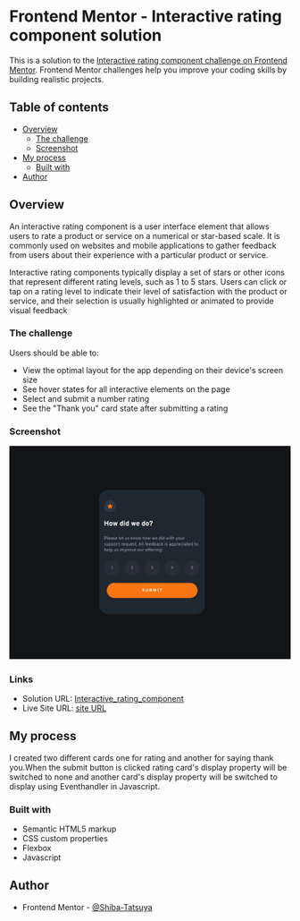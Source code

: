 # Frontend Mentor - Interactive rating component solution

This is a solution to the [Interactive rating component challenge on Frontend Mentor](https://www.frontendmentor.io/challenges/interactive-rating-component-koxpeBUmI). Frontend Mentor challenges help you improve your coding skills by building realistic projects. 

## Table of contents

- [Overview](#overview)
  - [The challenge](#the-challenge)
  - [Screenshot](#screenshot)
- [My process](#my-process)
  - [Built with](#built-with)  
- [Author](#author)


## Overview
An interactive rating component is a user interface element that allows users to rate a product or service on a numerical or star-based scale. It is commonly used on websites and mobile applications to gather feedback from users about their experience with a particular product or service.

Interactive rating components typically display a set of stars or other icons that represent different rating levels, such as 1 to 5 stars. Users can click or tap on a rating level to indicate their level of satisfaction with the product or service, and their selection is usually highlighted or animated to provide visual feedback

### The challenge

Users should be able to:

- View the optimal layout for the app depending on their device's screen size
- See hover states for all interactive elements on the page
- Select and submit a number rating
- See the "Thank you" card state after submitting a rating

### Screenshot

![](./images/Interactive_rating_component.png)



### Links

- Solution URL: [Interactive_rating_component](https://your-solution-url.com)
- Live Site URL: [site URL](https://your-live-site-url.com)

## My process
I created two different cards one for rating and another for saying thank you.When the submit button is clicked rating card's display property will be switched to none and another card's display property will be switched to display using Eventhandler in Javascript.

### Built with

- Semantic HTML5 markup
- CSS custom properties
- Flexbox
- Javascript




## Author


- Frontend Mentor - [@Shiba-Tatsuya](https://www.frontendmentor.io/profile/Shiba-Tatsuya)

